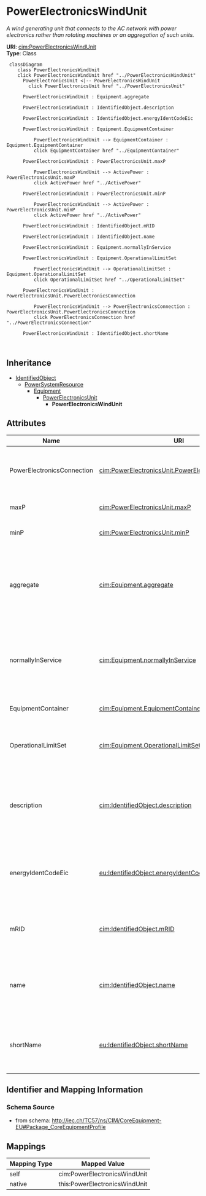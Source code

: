 # PowerElectronicsWindUnit


_A wind generating unit that connects to the AC network with power electronics rather than rotating machines or an aggregation of such units._





**URI**: [cim:PowerElectronicsWindUnit](http://iec.ch/TC57/CIM100#PowerElectronicsWindUnit)<br />
**Type**: Class




```mermaid
 classDiagram
    class PowerElectronicsWindUnit
    click PowerElectronicsWindUnit href "../PowerElectronicsWindUnit"
      PowerElectronicsUnit <|-- PowerElectronicsWindUnit
        click PowerElectronicsUnit href "../PowerElectronicsUnit"
      
      PowerElectronicsWindUnit : Equipment.aggregate
        
      PowerElectronicsWindUnit : IdentifiedObject.description
        
      PowerElectronicsWindUnit : IdentifiedObject.energyIdentCodeEic
        
      PowerElectronicsWindUnit : Equipment.EquipmentContainer
        
          PowerElectronicsWindUnit --> EquipmentContainer : Equipment.EquipmentContainer
          click EquipmentContainer href "../EquipmentContainer"
        
      PowerElectronicsWindUnit : PowerElectronicsUnit.maxP
        
          PowerElectronicsWindUnit --> ActivePower : PowerElectronicsUnit.maxP
          click ActivePower href "../ActivePower"
        
      PowerElectronicsWindUnit : PowerElectronicsUnit.minP
        
          PowerElectronicsWindUnit --> ActivePower : PowerElectronicsUnit.minP
          click ActivePower href "../ActivePower"
        
      PowerElectronicsWindUnit : IdentifiedObject.mRID
        
      PowerElectronicsWindUnit : IdentifiedObject.name
        
      PowerElectronicsWindUnit : Equipment.normallyInService
        
      PowerElectronicsWindUnit : Equipment.OperationalLimitSet
        
          PowerElectronicsWindUnit --> OperationalLimitSet : Equipment.OperationalLimitSet
          click OperationalLimitSet href "../OperationalLimitSet"
        
      PowerElectronicsWindUnit : PowerElectronicsUnit.PowerElectronicsConnection
        
          PowerElectronicsWindUnit --> PowerElectronicsConnection : PowerElectronicsUnit.PowerElectronicsConnection
          click PowerElectronicsConnection href "../PowerElectronicsConnection"
        
      PowerElectronicsWindUnit : IdentifiedObject.shortName
        
      
```





## Inheritance
* [IdentifiedObject](IdentifiedObject.md)
    * [PowerSystemResource](PowerSystemResource.md)
        * [Equipment](Equipment.md)
            * [PowerElectronicsUnit](PowerElectronicsUnit.md)
                * **PowerElectronicsWindUnit**



## Attributes


| Name | URI | Cardinality and Range | Description | Inheritance |
| ---  | --- | --- | --- | --- |
| PowerElectronicsConnection | [cim:PowerElectronicsUnit.PowerElectronicsConnection](http://iec.ch/TC57/CIM100#PowerElectronicsUnit.PowerElectronicsConnection) | 1 <br />  [PowerElectronicsConnection](PowerElectronicsConnection.md)  | A power electronics unit has a connection to the AC network | [PowerElectronicsUnit](PowerElectronicsUnit.md) |
| maxP | [cim:PowerElectronicsUnit.maxP](http://iec.ch/TC57/CIM100#PowerElectronicsUnit.maxP) | 0..1 <br />  [ActivePower](ActivePower.md)  | Maximum active power limit | [PowerElectronicsUnit](PowerElectronicsUnit.md) |
| minP | [cim:PowerElectronicsUnit.minP](http://iec.ch/TC57/CIM100#PowerElectronicsUnit.minP) | 0..1 <br />  [ActivePower](ActivePower.md)  | Minimum active power limit | [PowerElectronicsUnit](PowerElectronicsUnit.md) |
| aggregate | [cim:Equipment.aggregate](http://iec.ch/TC57/CIM100#Equipment.aggregate) | 0..1 <br />  boolean  | The aggregate flag provides an alternative way of representing an aggregated ... | [Equipment](Equipment.md) |
| normallyInService | [cim:Equipment.normallyInService](http://iec.ch/TC57/CIM100#Equipment.normallyInService) | 0..1 <br />  boolean  | Specifies the availability of the equipment under normal operating conditions | [Equipment](Equipment.md) |
| EquipmentContainer | [cim:Equipment.EquipmentContainer](http://iec.ch/TC57/CIM100#Equipment.EquipmentContainer) | 0..1 <br />  [EquipmentContainer](EquipmentContainer.md)  | Container of this equipment | [Equipment](Equipment.md) |
| OperationalLimitSet | [cim:Equipment.OperationalLimitSet](http://iec.ch/TC57/CIM100#Equipment.OperationalLimitSet) | * <br />  [OperationalLimitSet](OperationalLimitSet.md)  | The operational limit sets associated with this equipment | [Equipment](Equipment.md) |
| description | [cim:IdentifiedObject.description](http://iec.ch/TC57/CIM100#IdentifiedObject.description) | 0..1 <br />  string  | The description is a free human readable text describing or naming the object | [IdentifiedObject](IdentifiedObject.md) |
| energyIdentCodeEic | [eu:IdentifiedObject.energyIdentCodeEic](http://iec.ch/TC57/CIM100-European#IdentifiedObject.energyIdentCodeEic) | 0..1 <br />  string  | The attribute is used for an exchange of the EIC code (Energy identification ... | [IdentifiedObject](IdentifiedObject.md) |
| mRID | [cim:IdentifiedObject.mRID](http://iec.ch/TC57/CIM100#IdentifiedObject.mRID) | 1 <br />  string  | Master resource identifier issued by a model authority | [IdentifiedObject](IdentifiedObject.md) |
| name | [cim:IdentifiedObject.name](http://iec.ch/TC57/CIM100#IdentifiedObject.name) | 1 <br />  string  | The name is any free human readable and possibly non unique text naming the o... | [IdentifiedObject](IdentifiedObject.md) |
| shortName | [eu:IdentifiedObject.shortName](http://iec.ch/TC57/CIM100-European#IdentifiedObject.shortName) | 0..1 <br />  string  | The attribute is used for an exchange of a human readable short name with len... | [IdentifiedObject](IdentifiedObject.md) |









## Identifier and Mapping Information







### Schema Source


* from schema: http://iec.ch/TC57/ns/CIM/CoreEquipment-EU#Package_CoreEquipmentProfile





## Mappings

| Mapping Type | Mapped Value |
| ---  | ---  |
| self | cim:PowerElectronicsWindUnit |
| native | this:PowerElectronicsWindUnit |





